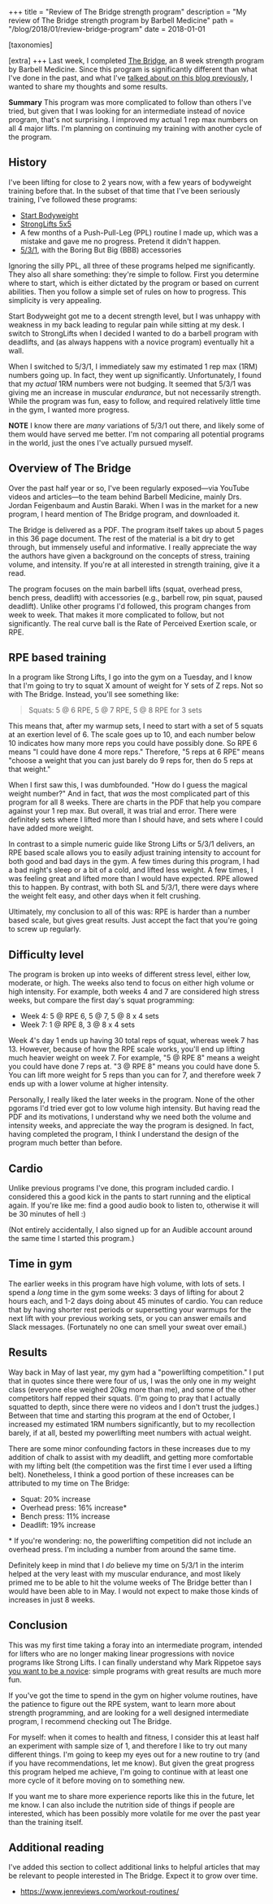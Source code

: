 +++
title = "Review of The Bridge strength program"
description = "My review of The Bridge strength program by Barbell Medicine"
path = "/blog/2018/01/review-bridge-program"
date = 2018-01-01

[taxonomies]

[extra]
+++
Last week, I completed
[The Bridge](https://www.barbellmedicine.com/the-bridge/), an 8 week
strength program by Barbell Medicine. Since this program is
significantly different than what I've done in the past, and what I've
[talked about on this blog previously](https://www.snoyman.com/blog/2017/06/naive-overview-exercise),
I wanted to share my thoughts and some results.

__Summary__ This program was more complicated to follow than others
I've tried, but given that I was looking for an intermediate instead
of novice program, that's not surprising. I improved my actual 1 rep
max numbers on all 4 major lifts. I'm planning on continuing my
training with another cycle of the program.

## History

I've been lifting for close to 2 years now, with a few years of
bodyweight training before that. In the subset of that time that I've
been seriously training, I've followed these programs:

* [Start Bodyweight](http://www.startbodyweight.com/)
* [StrongLifts 5x5](https://stronglifts.com/)
* A few months of a Push-Pull-Leg (PPL) routine I made up, which was a
  mistake and gave me no progress. Pretend it didn't happen.
* [5/3/1](https://www.t-nation.com/workouts/531-how-to-build-pure-strength),
  with the Boring But Big (BBB) accessories

Ignoring the silly PPL, all three of these programs helped me
significantly. They also all share something: they're simple to
follow. First you determine where to start, which is either dictated
by the program or based on current abilities. Then you follow a simple
set of rules on how to progress. This simplicity is very appealing.

Start Bodyweight got me to a decent strength level, but I was unhappy
with weakness in my back leading to regular pain while sitting at my
desk. I switch to StrongLifts when I decided I wanted to do a barbell
program with deadlifts, and (as always happens with a novice program)
eventually hit a wall.

When I switched to 5/3/1, I immediately saw my estimated 1 rep max
(1RM) numbers going up. In fact, they went up
significantly. Unfortunately, I found that my _actual_ 1RM numbers
were not budging. It seemed that 5/3/1 was giving me an increase in
muscular _endurance_, but not necessarily strength. While the program
was fun, easy to follow, and required relatively little time in the
gym, I wanted more progress.

__NOTE__ I know there are _many_ variations of 5/3/1 out there, and
likely some of them would have served me better. I'm not comparing all
potential programs in the world, just the ones I've actually pursued
myself.

## Overview of The Bridge

Over the past half year or so, I've been regularly exposed&mdash;via
YouTube videos and articles&mdash;to the team behind Barbell Medicine,
mainly Drs. Jordan Feigenbaum and Austin Baraki. When I was in the
market for a new program, I heard mention of The Bridge program, and
downloaded it.

The Bridge is delivered as a PDF. The program itself takes up about 5
pages in this 36 page document. The rest of the material is a bit dry
to get through, but immensely useful and informative. I really
appreciate the way the authors have given a background on the concepts
of stress, training volume, and intensity. If you're at all interested
in strength training, give it a read.

The program focuses on the main barbell lifts (squat, overhead press,
bench press, deadlift) with accessories (e.g., barbell row, pin squat,
paused deadlift). Unlike other programs I'd followed, this program
changes from week to week. That makes it more complicated to follow,
but not significantly. The real curve ball is the Rate of Perceived
Exertion scale, or RPE.

## RPE based training

In a program like Strong Lifts, I go into the gym on a Tuesday, and I
know that I'm going to try to squat X amount of weight for Y sets of Z
reps. Not so with The Bridge. Instead, you'll see something like:

> Squats: 5 @ 6 RPE, 5 @ 7 RPE, 5 @ 8 RPE for 3 sets

This means that, after my warmup sets, I need to start with a set of 5
squats at an exertion level of 6. The scale goes up to 10, and each
number below 10 indicates how many more reps you could have possibly
done. So RPE 6 means "I could have done 4 more reps." Therefore, "5
reps at 6 RPE" means "choose a weight that you can just barely do 9
reps for, then do 5 reps at that weight."

When I first saw this, I was dumbfounded. "How do I guess the magical
weight number?" And in fact, that _was_ the most complicated part of
this program for all 8 weeks. There are charts in the PDF that help
you compare against your 1 rep max. But overall, it was trial and
error. There were definitely sets where I lifted more than I should
have, and sets where I could have added more weight.

In contrast to a simple numeric guide like Strong Lifts or 5/3/1
delivers, an RPE based scale allows you to easily adjust training
intensity to account for both good and bad days in the gym. A few
times during this program, I had a bad night's sleep or a bit of a
cold, and lifted less weight. A few times, I was feeling great and
lifted more than I would have expected. RPE allowed this to happen. By
contrast, with both SL and 5/3/1, there were days where the weight
felt easy, and other days when it felt crushing.

Ultimately, my conclusion to all of this was: RPE is harder than a
number based scale, but gives great results. Just accept the fact that
you're going to screw up regularly.

## Difficulty level

The program is broken up into weeks of different stress level, either
low, moderate, or high. The weeks also tend to focus on either high
volume or high intensity. For example, both weeks 4 and 7 are
considered high stress weeks, but compare the first day's squat
programming:

* Week 4: 5 @ RPE 6, 5 @ 7, 5 @ 8 x 4 sets
* Week 7: 1 @ RPE 8, 3 @ 8 x 4 sets

Week 4's day 1 ends up having 30 total reps of squat, whereas week 7
has 13. However, because of how the RPE scale works, you'll end up
lifting much heavier weight on week 7. For example, "5 @ RPE 8" means
a weight you could have done 7 reps at. "3 @ RPE 8" means you could
have done 5. You can lift more weight for 5 reps than you can for 7,
and therefore week 7 ends up with a lower volume at higher intensity.

Personally, I really liked the later weeks in the program. None of the
other pgorams I'd tried ever got to low volume high intensity. But
having read the PDF and its motivations, I understand why we need both
the volume and intensity weeks, and appreciate the way the program is
designed. In fact, having completed the program, I think I understand
the design of the program much better than before.

## Cardio

Unlike previous programs I've done, this program included cardio. I
considered this a good kick in the pants to start running and the
eliptical again. If you're like me: find a good audio book to listen
to, otherwise it will be 30 minutes of hell :)

(Not entirely accidentally, I also signed up for an Audible account
around the same time I started this program.)

## Time in gym

The earlier weeks in this program have high volume, with lots of
sets. I spend a _long_ time in the gym some weeks: 3 days of lifting
for about 2 hours each, and 1-2 days doing about 45 minutes of
cardio. You can reduce that by having shorter rest periods or
supersetting your warmups for the next lift with your previous working
sets, or you can answer emails and Slack messages. (Fortunately no one
can smell your sweat over email.)

## Results

Way back in May of last year, my gym had a "powerlifting competition."
I put that in quotes since there were four of us, I was the only one
in my weight class (everyone else weighed 20kg more than me), and some
of the other competitors half repped their squats. (I'm going to pray
that I actually squatted to depth, since there were no videos and I
don't trust the judges.) Between that time and starting this program
at the end of October, I increased my estimated 1RM numbers
significantly, but to my recollection barely, if at all, bested my
powerlifting meet numbers with actual weight.

There are some minor confounding factors in these increases due to my
addition of chalk to assist with my deadlift, and getting more
comfortable with my lifting belt (the competition was the first time I
ever used a lifting belt). Nonetheless, I think a good portion of
these increases can be attributed to my time on The Bridge:

* Squat: 20% increase
* Overhead press: 16% increase\*
* Bench press: 11% increase
* Deadlift: 19% increase

\* If you're wondering: no, the powerlifting competition did not
include an overhead press. I'm including a number from around the same
time.

Definitely keep in mind that I _do_ believe my time on 5/3/1 in the
interim helped at the very least with my muscular endurance, and most
likely primed me to be able to hit the volume weeks of The Bridge
better than I would have been able to in May. I would not expect to
make those kinds of increases in just 8 weeks.

## Conclusion

This was my first time taking a foray into an intermediate program,
intended for lifters who are no longer making linear progressions with
novice programs like Strong Lifts. I can finally understand why Mark
Rippetoe says
[you want to be a novice](https://startingstrength.com/article/programming/who_wants_to_be_a_novice_you_do):
simple programs with great results are much more fun.

If you've got the time to spend in the gym on higher volume routines,
have the patience to figure out the RPE system, want to learn more
about strength programming, and are looking for a well designed
intermediate program, I recommend checking out The Bridge.

For myself: when it comes to health and fitness, I consider this at
least half an experiment with sample size of 1, and therefore I like
to try out many different things. I'm going to keep my eyes out for a
new routine to try (and if you have recommendations, let me know). But
given the great progress this program helped me achieve, I'm going to
continue with at least one more cycle of it before moving on to
something new.

If you want me to share more experience reports like this in the
future, let me know. I can also include the nutrition side of things
if people are interested, which has been possibly more volatile for me
over the past year than the training itself.

## Additional reading

I've added this section to collect additional links to helpful articles that
may be relevant to people interested in The Bridge. Expect it to grow over
time.

* https://www.jenreviews.com/workout-routines/

